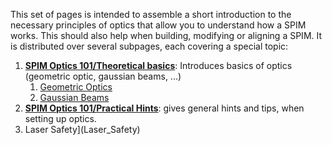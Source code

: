 ---
---
This set of pages is intended to assemble a short introduction to the
necessary principles of optics that allow you to understand how a SPIM
works. This should also help when building, modifying or aligning a
SPIM. It is distributed over several subpages, each covering a special
topic:

1.  **[SPIM Optics 101/Theoretical
    basics](SPIM_Optics_101/Theoretical_basics)**: Introduces
    basics of optics (geometric optic, gaussian beams, ...)
    1.  [Geometric
        Optics](SPIM_Optics_101/Theoretical_basics#Geometric_Optics)
    2.  [Gaussian
        Beams](SPIM_Optics_101/Theoretical_basics#Gaussian_Beam_Optics)
2.  **[SPIM Optics 101/Practical
    Hints](SPIM_Optics_101/Practical_Hints)**: gives general
    hints and tips, when setting up optics.
3.  Laser Safety](Laser_Safety)
